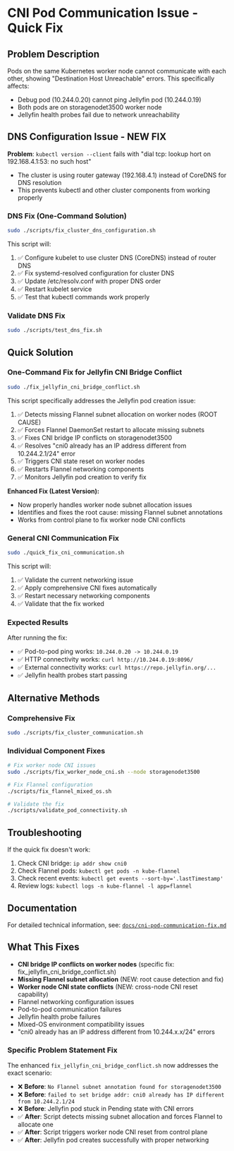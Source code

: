 # CNI Pod Communication Issue - Quick Fix

## Problem Description
Pods on the same Kubernetes worker node cannot communicate with each other, showing "Destination Host Unreachable" errors. This specifically affects:
- Debug pod (10.244.0.20) cannot ping Jellyfin pod (10.244.0.19)
- Both pods are on storagenodet3500 worker node
- Jellyfin health probes fail due to network unreachability

## DNS Configuration Issue - NEW FIX
**Problem**: `kubectl version --client` fails with "dial tcp: lookup hort on 192.168.4.1:53: no such host"
- The cluster is using router gateway (192.168.4.1) instead of CoreDNS for DNS resolution
- This prevents kubectl and other cluster components from working properly

### DNS Fix (One-Command Solution)
```bash
sudo ./scripts/fix_cluster_dns_configuration.sh
```

This script will:
1. ✅ Configure kubelet to use cluster DNS (CoreDNS) instead of router DNS
2. ✅ Fix systemd-resolved configuration for cluster DNS
3. ✅ Update /etc/resolv.conf with proper DNS order
4. ✅ Restart kubelet service
5. ✅ Test that kubectl commands work properly

### Validate DNS Fix
```bash
sudo ./scripts/test_dns_fix.sh
```

## Quick Solution

### One-Command Fix for Jellyfin CNI Bridge Conflict
```bash
sudo ./fix_jellyfin_cni_bridge_conflict.sh
```

This script specifically addresses the Jellyfin pod creation issue:
1. ✅ Detects missing Flannel subnet allocation on worker nodes (ROOT CAUSE)
2. ✅ Forces Flannel DaemonSet restart to allocate missing subnets  
3. ✅ Fixes CNI bridge IP conflicts on storagenodet3500
4. ✅ Resolves "cni0 already has an IP address different from 10.244.2.1/24" error  
5. ✅ Triggers CNI state reset on worker nodes
6. ✅ Restarts Flannel networking components
7. ✅ Monitors Jellyfin pod creation to verify fix

**Enhanced Fix (Latest Version):**
- Now properly handles worker node subnet allocation issues
- Identifies and fixes the root cause: missing Flannel subnet annotations
- Works from control plane to fix worker node CNI conflicts

### General CNI Communication Fix
```bash
sudo ./quick_fix_cni_communication.sh
```

This script will:
1. ✅ Validate the current networking issue
2. ✅ Apply comprehensive CNI fixes automatically
3. ✅ Restart necessary networking components
4. ✅ Validate that the fix worked

### Expected Results
After running the fix:
- ✅ Pod-to-pod ping works: `10.244.0.20 -> 10.244.0.19`
- ✅ HTTP connectivity works: `curl http://10.244.0.19:8096/`
- ✅ External connectivity works: `curl https://repo.jellyfin.org/...`
- ✅ Jellyfin health probes start passing

## Alternative Methods

### Comprehensive Fix
```bash
sudo ./scripts/fix_cluster_communication.sh
```

### Individual Component Fixes
```bash
# Fix worker node CNI issues
sudo ./scripts/fix_worker_node_cni.sh --node storagenodet3500

# Fix Flannel configuration  
./scripts/fix_flannel_mixed_os.sh

# Validate the fix
./scripts/validate_pod_connectivity.sh
```

## Troubleshooting

If the quick fix doesn't work:
1. Check CNI bridge: `ip addr show cni0`
2. Check Flannel pods: `kubectl get pods -n kube-flannel`
3. Check recent events: `kubectl get events --sort-by='.lastTimestamp'`
4. Review logs: `kubectl logs -n kube-flannel -l app=flannel`

## Documentation
For detailed technical information, see: [`docs/cni-pod-communication-fix.md`](docs/cni-pod-communication-fix.md)

## What This Fixes
- **CNI bridge IP conflicts on worker nodes** (specific fix: fix_jellyfin_cni_bridge_conflict.sh)
- **Missing Flannel subnet allocation** (NEW: root cause detection and fix)
- **Worker node CNI state conflicts** (NEW: cross-node CNI reset capability)
- Flannel networking configuration issues
- Pod-to-pod communication failures
- Jellyfin health probe failures  
- Mixed-OS environment compatibility issues
- "cni0 already has an IP address different from 10.244.x.x/24" errors

### Specific Problem Statement Fix
The enhanced `fix_jellyfin_cni_bridge_conflict.sh` now addresses the exact scenario:
- ❌ **Before**: `No Flannel subnet annotation found for storagenodet3500`
- ❌ **Before**: `failed to set bridge addr: cni0 already has IP different from 10.244.2.1/24`
- ❌ **Before**: Jellyfin pod stuck in Pending state with CNI errors
- ✅ **After**: Script detects missing subnet allocation and forces Flannel to allocate one
- ✅ **After**: Script triggers worker node CNI reset from control plane
- ✅ **After**: Jellyfin pod creates successfully with proper networking